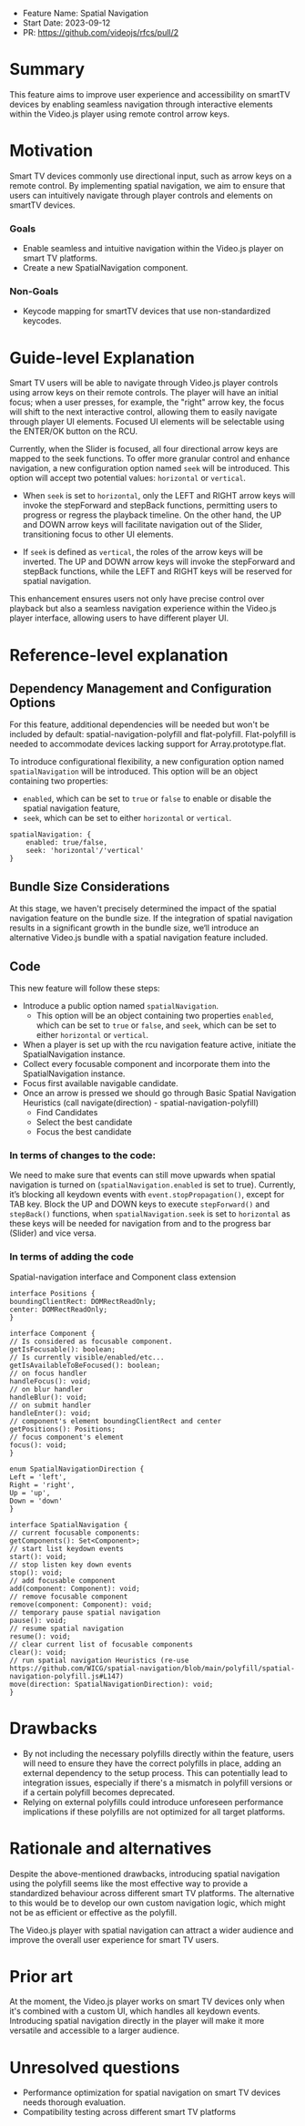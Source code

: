 - Feature Name: Spatial Navigation
- Start Date: 2023-09-12
- PR: https://github.com/videojs/rfcs/pull/2

# Summary
[summary]: #summary

This feature aims to improve user experience and accessibility on smartTV devices by enabling seamless navigation through interactive elements within the Video.js player using remote control arrow keys.

# Motivation
[motivation]: #motivation

Smart TV devices commonly use directional input, such as arrow keys on a remote control. By implementing spatial navigation, we aim to ensure that users can intuitively navigate through player controls and elements on smartTV devices.

### Goals
- Enable seamless and intuitive navigation within the Video.js player on smart TV platforms.
- Create a new SpatialNavigation component.

### Non-Goals
- Keycode mapping for smartTV devices that use non-standardized keycodes.

# Guide-level Explanation
[guide-level-explanation]: #guide-level-explanation

Smart TV users will be able to navigate through Video.js player controls using arrow keys on their remote controls. The player will have an initial focus; when a user presses, for example, the "right" arrow key, the focus will shift to the next interactive control, allowing them to easily navigate through player UI elements. Focused UI elements will be selectable using the ENTER/OK button on the RCU.

Currently, when the Slider is focused, all four directional arrow keys are mapped to the seek functions. To offer more granular control and enhance navigation, a new configuration option named `seek` will be introduced. This option will accept two potential values: `horizontal` or `vertical`.

- When `seek` is set to `horizontal`, only the LEFT and RIGHT arrow keys will invoke the stepForward and stepBack functions, permitting users to progress or regress the playback timeline. On the other hand, the UP and DOWN arrow keys will facilitate navigation out of the Slider, transitioning focus to other UI elements.

- If `seek` is defined as `vertical`, the roles of the arrow keys will be inverted. The UP and DOWN arrow keys will invoke the stepForward and stepBack functions, while the LEFT and RIGHT keys will be reserved for spatial navigation.

This enhancement ensures users not only have precise control over playback but also a seamless navigation experience within the Video.js player interface, allowing users to have different player UI.

# Reference-level explanation
[reference-level-explanation]: #reference-level-explanation

## Dependency Management and Configuration Options
For this feature, additional dependencies will be needed but won't be included by default: spatial-navigation-polyfill and flat-polyfill. Flat-polyfill is needed to accommodate devices lacking support for Array.prototype.flat.

To introduce configurational flexibility, a new configuration option named `spatialNavigation` will be introduced. This option will be an object containing two properties: 
- `enabled`, which can be set to `true` or `false` to enable or disable the spatial navigation feature, 
- `seek`, which can be set to either `horizontal` or `vertical`.

```
spatialNavigation: {
    enabled: true/false,
    seek: 'horizontal'/'vertical'
}
```

## Bundle Size Considerations
At this stage, we haven't precisely determined the impact of the spatial navigation feature on the bundle size. If the integration of spatial navigation results in a significant growth in the bundle size, we‘ll introduce an alternative Video.js bundle with a spatial navigation feature included.

## Code

This new feature will follow these steps:
- Introduce a public option named `spatialNavigation`.
  - This option will be an object containing two properties `enabled`, which can be set to `true` or `false`, and `seek`, which can be set to either `horizontal` or `vertical`.
- When a player is set up with the rcu navigation feature active, initiate the SpatialNavigation instance.
- Collect every focusable component and incorporate them into the SpatialNavigation instance.
- Focus first available navigable candidate.
- Once an arrow is pressed we should go through Basic Spatial Navigation Heuristics (call navigate(direction) - spatial-navigation-polyfill)
  - Find Candidates
  - Select the best candidate
  - Focus the best candidate

### In terms of changes to the code:

We need to make sure that events can still move upwards when spatial navigation is turned on (`spatialNavigation.enabled` is set to true). Currently, it’s blocking all keydown events with `event.stopPropagation()`, except for TAB key.
Block the UP and DOWN keys to execute `stepForward()` and `stepBack()` functions, when `spatialNavigation.seek` is set to `horizontal` as these keys will be needed for navigation from and to the progress bar (Slider) and vice versa.

### In terms of adding the code

Spatial-navigation interface and Component class extension

```
interface Positions {
boundingClientRect: DOMRectReadOnly;
center: DOMRectReadOnly;
}

interface Component {
// Is considered as focusable component.
getIsFocusable(): boolean;
// Is currently visible/enabled/etc...
getIsAvailableToBeFocused(): boolean;
// on focus handler
handleFocus(): void;
// on blur handler
handleBlur(): void;
// on submit handler
handleEnter(): void;
// component's element boundingClientRect and center
getPositions(): Positions;
// focus component's element
focus(): void;
}

enum SpatialNavigationDirection {
Left = 'left',
Right = 'right',
Up = 'up',
Down = 'down'
}

interface SpatialNavigation {
// current focusable components:
getComponents(): Set<Component>;
// start list keydown events
start(): void;
// stop listen key down events
stop(): void;
// add focusable component
add(component: Component): void;
// remove focusable component
remove(component: Component): void;
// temporary pause spatial navigation
pause(): void;
// resume spatial navigation
resume(): void;
// clear current list of focusable components
clear(): void;
// run spatial navigation Heuristics (re-use https://github.com/WICG/spatial-navigation/blob/main/polyfill/spatial-navigation-polyfill.js#L147)
move(direction: SpatialNavigationDirection): void;
}
```

# Drawbacks
[drawbacks]: #drawbacks

- By not including the necessary polyfills directly within the feature, users will need to ensure they have the correct polyfills in place, adding an external dependency to the setup process. This can potentially lead to integration issues, especially if there's a mismatch in polyfill versions or if a certain polyfill becomes deprecated.
- Relying on external polyfills could introduce unforeseen performance implications if these polyfills are not optimized for all target platforms.

# Rationale and alternatives
[rationale-and-alternatives]: #rationale-and-alternatives

Despite the above-mentioned drawbacks, introducing spatial navigation using the polyfill seems like the most effective way to provide a standardized behaviour across different smart TV platforms. The alternative to this would be to develop our own custom navigation logic, which might not be as efficient or effective as the polyfill.

The Video.js player with spatial navigation can attract a wider audience and improve the overall user experience for smart TV users.

# Prior art
[prior-art]: #prior-art

At the moment, the Video.js player works on smart TV devices only when it's combined with a custom UI, which handles all keydown events. Introducing spatial navigation directly in the player will make it more versatile and accessible to a larger audience.

# Unresolved questions
[unresolved-questions]: #unresolved-questions

- Performance optimization for spatial navigation on smart TV devices needs thorough evaluation.
- Compatibility testing across different smart TV platforms
